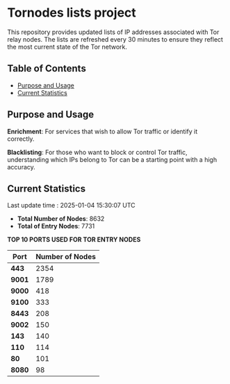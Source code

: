 # Tornodes lists project

This repository provides updated lists of IP addresses associated with Tor relay nodes. The lists are refreshed every 30 minutes to ensure they reflect the most current state of the Tor network.

## Table of Contents

- [Purpose and Usage](#purpose-and-usage)
- [Current Statistics](#current-statistics)


## Purpose and Usage

**Enrichment**: For services that wish to allow Tor traffic or identify it correctly.

**Blacklisting**: For those who want to block or control Tor traffic, understanding which IPs belong to Tor can be a starting point with a high accuracy.

## Current Statistics

Last update time : 2025-01-04 15:30:07 UTC

- **Total Number of Nodes**: 8632
- **Total of Entry Nodes**: 7731

**TOP 10 PORTS USED FOR TOR ENTRY NODES**

| **Port** | **Number of Nodes** |
|------|-----------------|
| **443**   | 2354  |
| **9001**   | 1789  |
| **9000**   | 418  |
| **9100**   | 333  |
| **8443**   | 208  |
| **9002**   | 150  |
| **143**   | 140  |
| **110**   | 114  |
| **80**   | 101  |
| **8080**   | 98  |


